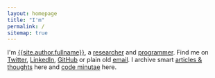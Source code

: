 ```yaml
---
layout: homepage
title: "I'm"
permalink: /
sitemap: true
---
```


I'm [{{site.author.fullname}}][about], a [researcher][research] and
[programmer][github]. Find me on [Twitter][twitter], [LinkedIn][linkedin],
[GitHub][github] or plain old [email][email]. I archive smart [articles &amp;
thoughts][articles_archive] here and [code minutae][minutae_archive] here.

[twitter]: {{site.author.twitter_url}}
[github]: {{site.author.github_url}}
[googleplus]: {{site.author.googleplus_url}}
[linkedin]: {{site.author.linkedin_url}}
[about]: /about/
[research]: /research/
[articles_archive]: /articles/archive/
[email]: mailto:j@kingori.co?Subject=Hey%20There
[minutae_archive]: /minutae/archive/
